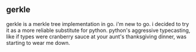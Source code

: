 gerkle
--

gerkle is a merkle tree implementation in go. i'm new to go. i decided to try it as a more reliable substitute for python. python's aggressive typecasting, like if types were cranberry sauce at your aunt's thanksgiving dinner, was starting to wear me down.